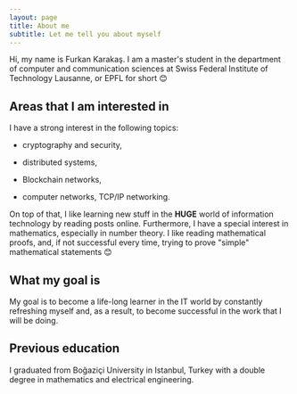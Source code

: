 ```yaml
---
layout: page
title: About me
subtitle: Let me tell you about myself
---
```


Hi, my name is Furkan Karakaş. I am a master's student in the department of computer and communication sciences at Swiss Federal Institute of Technology Lausanne, or EPFL for short 😊

## Areas that I am interested in

I have a strong interest in the following topics:

- cryptography and security,

- distributed systems,

- Blockchain networks,

- computer networks, TCP/IP networking.

On top of that, I like learning new stuff in the **HUGE** world of information technology by reading posts online. Furthermore, I have a
special interest in mathematics, especially in number theory. I like reading mathematical proofs, and, if not successful every time, trying
to prove "simple" mathematical statements 😊

## What my goal is

My goal is to become a life-long learner in the IT world by constantly refreshing myself and, as a result, to become successful in the work
that I will be doing.

## Previous education

I graduated from Boğaziçi University in Istanbul, Turkey with a double degree in mathematics and electrical engineering.
